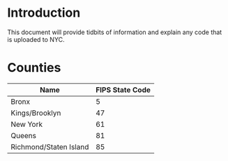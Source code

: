 
# Introduction 

This document will provide tidbits of information and explain any code that is uploaded to NYC. 

# Counties 

Name | FIPS State Code
---- | ----------------
Bronx | 5
Kings/Brooklyn | 47
New York | 61
Queens | 81 
Richmond/Staten Island | 85
